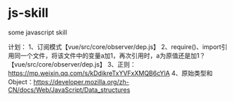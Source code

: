 # js-skill
some javascript skill

计划：
1、订阅模式【vue/src/core/observer/dep.js】
2、require()、import引用同一个文件，将该文件中的变量a加1，再次引用时，a为原值还是加1？【vue/src/core/observer/dep.js】
3、正则：https://mp.weixin.qq.com/s/kDdikreTxYVFxXMQB6cYlA
4、原始类型和Object：https://developer.mozilla.org/zh-CN/docs/Web/JavaScript/Data_structures
